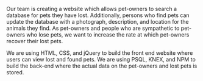 Our team is creating a website which allows pet-owners to search a database for pets they have lost. Additionally, persons who find pets can update the database with a photograph, description, and location for the animals they find. As pet-owners and people who are sympathetic to pet-owners who lose pets,  we want to increase the rate at which pet-owners recover their lost pets.

We are using HTML, CSS, and jQuery to build the front end website where users can view lost and found pets. We are using PSQL, KNEX, and NPM to build the back-end where the actual data on the pet-owners and lost pets is stored.
